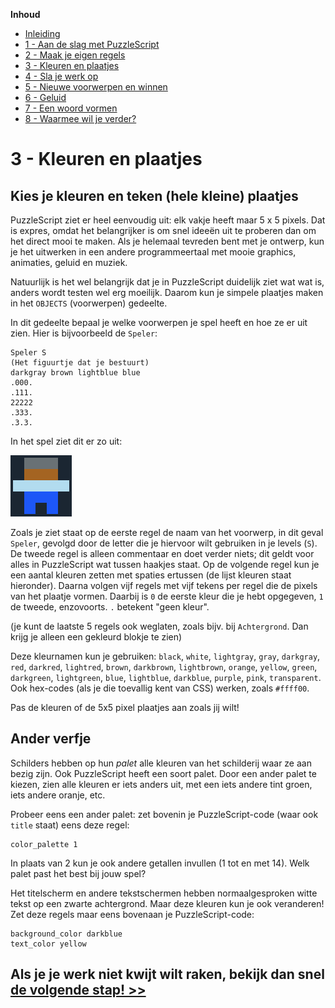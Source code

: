 **Inhoud**

- [Inleiding](index.md)
- [1 - Aan de slag met PuzzleScript](1-aan-de-slag-met-puzzlescript.md)
- [2 - Maak je eigen regels](2-maak-je-eigen-regels.md)
- [3 - Kleuren en plaatjes](3-kleuren-en-plaatjes.md)
- [4 - Sla je werk op](4-sla-je-werk-op.md)
- [5 - Nieuwe voorwerpen en winnen](5-nieuwe-voorwerpen-en-winnen.md)
- [6 - Geluid](6-geluid.md)
- [7 - Een woord vormen](7-een-woord-vormen.md)
- [8 - Waarmee wil je verder?](8-waarmee-verder.md)

# 3 - Kleuren en plaatjes

## Kies je kleuren en teken (hele kleine) plaatjes

PuzzleScript ziet er heel eenvoudig uit: elk vakje heeft maar 5 x 5 pixels. Dat is expres, omdat het belangrijker is om snel idee&euml;n uit te proberen dan om het direct mooi te maken. Als je helemaal tevreden bent met je ontwerp, kun je het uitwerken in een andere programmeertaal met mooie graphics, animaties, geluid en muziek.

Natuurlijk is het wel belangrijk dat je in PuzzleScript duidelijk ziet wat wat is, anders wordt testen wel erg moeilijk. Daarom kun je simpele plaatjes maken in het `OBJECTS` (voorwerpen) gedeelte.

In dit gedeelte bepaal je welke voorwerpen je spel heeft en hoe ze er uit zien. Hier is bijvoorbeeld de `Speler`:

```
Speler S
(Het figuurtje dat je bestuurt)
darkgray brown lightblue blue
.000.
.111.
22222
.333.
.3.3.
```

In het spel ziet dit er zo uit:

<img src="images/sprite-player.png" alt="Speler-sprite" />

Zoals je ziet staat op de eerste regel de naam van het voorwerp, in dit geval `Speler`, gevolgd door de letter die je hiervoor wilt gebruiken in je levels (`S`). De tweede regel is alleen commentaar en doet verder niets; dit geldt voor alles  in PuzzleScript wat tussen haakjes staat. Op de volgende regel kun je een aantal kleuren zetten met spaties ertussen (de lijst kleuren staat hieronder). Daarna volgen vijf regels met vijf tekens per regel die de pixels van het plaatje vormen. Daarbij is `0` de eerste kleur die je hebt opgegeven, `1` de tweede, enzovoorts. `.` betekent "geen kleur".

(je kunt de laatste 5 regels ook weglaten, zoals bijv. bij `Achtergrond`. Dan krijg je alleen een gekleurd blokje te zien)

Deze kleurnamen kun je gebruiken: `black`, `white`, `lightgray`, `gray`, `darkgray`, `red`, `darkred`, `lightred`, `brown`, `darkbrown`, `lightbrown`, `orange`, `yellow`, `green`, `darkgreen`, `lightgreen`, `blue`, `lightblue`, `darkblue`, `purple`, `pink`, `transparent`. Ook hex-codes (als je die toevallig kent van CSS) werken, zoals `#ffff00`.

Pas de kleuren of de 5x5 pixel plaatjes aan zoals jij wilt!

## Ander verfje

Schilders hebben op hun *palet* alle kleuren van het schilderij waar ze aan bezig zijn. Ook PuzzleScript heeft een soort palet. Door een ander palet te kiezen, zien alle kleuren er iets anders uit, met een iets andere tint groen, iets andere oranje, etc.

Probeer eens een ander palet: zet bovenin je PuzzleScript-code (waar ook `title` staat) eens deze regel:

    color_palette 1

In plaats van 2 kun je ook andere getallen invullen (1 tot en met 14). Welk palet past het best bij jouw spel?

Het titelscherm en andere tekstschermen hebben normaalgesproken witte tekst op een zwarte achtergrond. Maar deze kleuren kun je ook veranderen! Zet deze regels maar eens bovenaan je PuzzleScript-code:

    background_color darkblue
    text_color yellow

## Als je je werk niet kwijt wilt raken, bekijk dan snel [de volgende stap! >>](4-sla-je-werk-op.md)
